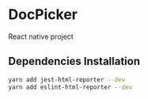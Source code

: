 # DocPicker
React native project

## Dependencies Installation
```sh
yarn add jest-html-reporter --dev
yarn add eslint-html-reporter --dev
```
